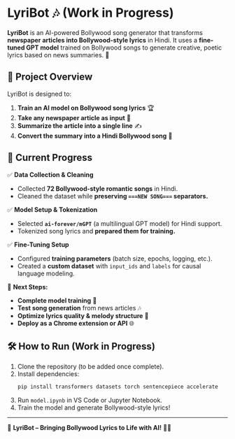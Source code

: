 # LyriBot 🎶 (Work in Progress)

**LyriBot** is an AI-powered Bollywood song generator that transforms **newspaper articles into Bollywood-style lyrics** in Hindi. It uses a **fine-tuned GPT model** trained on Bollywood songs to generate creative, poetic lyrics based on news summaries. 🚀

## 📌 Project Overview
LyriBot is designed to:
1. **Train an AI model on Bollywood song lyrics** 🏆
2. **Take any newspaper article as input** 📰
3. **Summarize the article into a single line** ✍️
4. **Convert the summary into a Hindi Bollywood song** 🎤

## 🚧 Current Progress
✅ **Data Collection & Cleaning**
- Collected **72 Bollywood-style romantic songs** in Hindi.
- Cleaned the dataset while **preserving `===NEW SONG===` separators.**

✅ **Model Setup & Tokenization**
- Selected **`ai-forever/mGPT`** (a multilingual GPT model) for Hindi support.
- Tokenized song lyrics and **prepared them for training.**

✅ **Fine-Tuning Setup**
- Configured **training parameters** (batch size, epochs, logging, etc.).
- Created a **custom dataset** with `input_ids` and `labels` for causal language modeling.

🔄 **Next Steps:**
- **Complete model training** 🎯
- **Test song generation** from news articles 🎶
- **Optimize lyrics quality & melody structure** 🎼
- **Deploy as a Chrome extension or API** 🌐

## 🛠️ How to Run (Work in Progress)
1. Clone the repository (to be added once complete).
2. Install dependencies:
   ```sh
   pip install transformers datasets torch sentencepiece accelerate
   ```
3. Run `model.ipynb` in VS Code or Jupyter Notebook.
4. Train the model and generate Bollywood-style lyrics!

---
🎵 **LyriBot – Bringing Bollywood Lyrics to Life with AI!** 🎤✨

